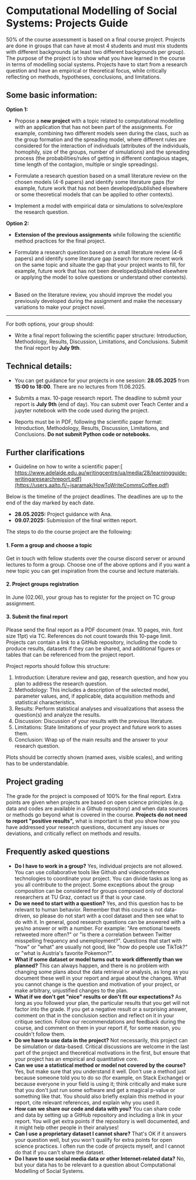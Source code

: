 # Computational Modelling of Social Systems: Projects Guide

50% of the course assessment is based on a final course project. Projects are done in groups that can have at most 4 students and must mix students with different backgrounds (at least two different backgrounds per group). The purpose of the project is to show what you have learned in the course in terms of modelling social systems. Projects have to start from a research question and have an empirical or theoretical focus, while critically reflecting on methods, hypotheses, conclusions, and limitations.


## Some basic information:

**Option 1:**
- Propose a **new project** with a topic related to computational modelling with an application that has not been part of the assignments. For example, combining two different models seen during the class, such as the group formation and the spreading model, where different rules are considered for the interaction of individuals (attributes of the individuals, homophily, size of the groups, number of simulations) and the spreading process (the probabilities/rules of getting in different contagious stages, time length of the contagion, multiple or single spreadings). 
  
- Formulate a research question based on a small literature review on the chosen models (4-6 papers) and identify some literature gaps (for example, future work that has not been developed/published elsewhere or some theoretical models that can be applied to other contexts).
  
- Implement a model with empirical data or simulations to solve/explore the research question.

**Option 2:**
- **Extension of the previous assignments** while following the scientific method practices for the final project. 

- Formulate a research question based on a small literature review (4-6 papers) and identify some literature gap (search for more recent work on the same topic and situate the gap that your project wants to fill, for example, future work that has not been developed/published elsewhere or applying the model to solve questions or understand other contexts).  

- Based on the literature review, you should improve the model you previously developed during the assignment and make the necessary variations to make your project novel. 

_____________________________________________________________________________________________________________________________________

For both options, your group should:

- Write a final report following the scientific paper structure: Introduction, Methodology, Results, Discussion, Limitations, and Conclusions. Submit the final report by **July 9th**.


## Technical details:

- You can get guidance for your projects in one session: **28.05.2025** from **15:00 to 18:00**. There are no lectures from 11.06.2025. 

- Submits a max. 10-page research report. The deadline to submit your report is **July 9th** (end of day). You can submit over Teach Center and a jupyter notebook with the code used during the project.

- Reports must be in PDF, following the scientific paper format: Introduction, Methodology, Results, Discussion, Limitations, and Conclusions. **Do not submit Python code or notebooks.**


## Further clarifications

- Guideline on how to write a scientific paper:[ https://www.adelaide.edu.au/writingcentre/ua/media/28/learningguide-writingaresearchreport.pdf](https://users.aalto.fi/~jsaramak/HowToWriteCommsCoffee.pdf)



Below is the timeline of the project deadlines. The deadlines are up to the end of the day marked by each date.

- **28.05.2025:** Project guidance with Ana.
- **09.07.2025:** Submission of the final written report.

The steps to do the course project are the following:

#### 1. Form a group and choose a topic
Get in touch with fellow students over the course discord server or around lectures to form a group. Choose one of the above options and if you want a new topic you can get inspiration from the course and lecture materials. 

#### 2. Project groups registration
In June (02.06), your group has to register for the project on TC group assignment.

#### 3. Submit the final report

Please send the final report as a PDF document (max. 10 pages, min. font size 11pt) via TC.
References do not count towards this 10-page limit. Projects can contain a link to a GitHub repository, including the code to produce results, datasets if they can be shared, and additional figures or tables that can be referenced from the project report.

Project reports should follow this structure:

1. Introduction: Literature review and gap, research question, and how you plan to address the research question.
2. Methodology: This includes a description of the selected model, parameter values, and, if applicable, data acquisition methods and statistical characteristics. 
5. Results: Perform statistical analyses and visualizations that assess the question(s) and analyze the results.
6. Discussion: Discussion of your results with the previous literature.
7. Limitations: State limitations of your proyect and future work to asses them.
8. Conclusion: Wrap up of the main results and the answer to your research question.

Plots should be correctly shown (named axes, visible scales), and writing has to be understandable.


## Project grading

The grade for the project is composed of 100% for the final report. Extra points are given when projects are based on open science principles (e.g. data and codes are available in a Github repository) and when data sources or methods go beyond what is covered in the course. **Projects do not need to report "positive results",** what is important is that you show how you have addressed your research questions, document any issues or deviations, and critically reflect on methods and results.


## Frequently asked questions
- **Do I have to work in a group?**
Yes, individual projects are not allowed. You can use collaborative tools like Github and videoconference technologies to coordinate your project. You can divide tasks as long as you all contribute to the project. Some exceptions about the group composition can be considered for groups composed only of doctoral researchers at TU Graz, contact us if that is your case.
- **Do we need to start with a question?**
Yes, and this question has to be relevant to human behavior. Remember that this course is not data-driven, so please do not start with a cool dataset and then see what to do with it. In general, good research questions can be answered with a yes/no answer or with a number. For example: "Are emotional tweets retweeted more often?" or "is there a correlation between Twitter misspelling frequency and unemployment?". Questions that start with "how" or "what" are usually not good, like "how do people use TikTok?" or "what is Austria's favorite Pokemon?".
- **What if some dataset or model turns out to work differently than we planned?**
This can always happen, and there is no problem with changing some plans about the data retrieval or analysis, as long as you document these well in your report and argue about the changes. What you cannot change is the question and motivation of your project, or make arbitrary, unjustified changes to the plan.
- **What if we don't get "nice" results or don't fit our expectations?**
As long as you followed your plan, the particular results that you get will not factor into the grade. If you get a negative result or a surprising answer, comment on that in the conclusion section and reflect on it in your critique section. Follow our recommendations and feedback during the course, and comment on them in your report if, for some reason, you couldn't follow them.
- **Do we have to use data in the project?**
Not necessarily, this project can be simulation or data-based. Critical discussions are welcome in the last part of the project and theoretical motivations in the first, but ensure that your project has an empirical and quantitative core.
- **Can we use a statistical method or model not covered by the course?**
Yes, but make sure that you understand it well. Don't use a method just because someone told you to do so (for example, on Stack Exchange) or because everyone in your field is using it; think critically and make sure that you don't just run some software and get a magical p-value or something like that. You should also briefly explain this method in your report, cite relevant references, and explain why you used it.
- **How can we share our code and data with you?**
You can share code and data by setting up a GitHub repository and including a link in your report. You will get extra points if the repository is well documented, and it might help other people in their analyses! 
- **Can I use a proprietary dataset I cannot share?**
That's OK if it answers your question well, but you won't qualify for extra points for open science practices. I often run the code of projects myself, and I cannot do that if you can't share the dataset.
- **Do I have to use social media data or other Internet-related data?**
No, but your data has to be relevant to a question about Computational Modelling of Social Systems.
